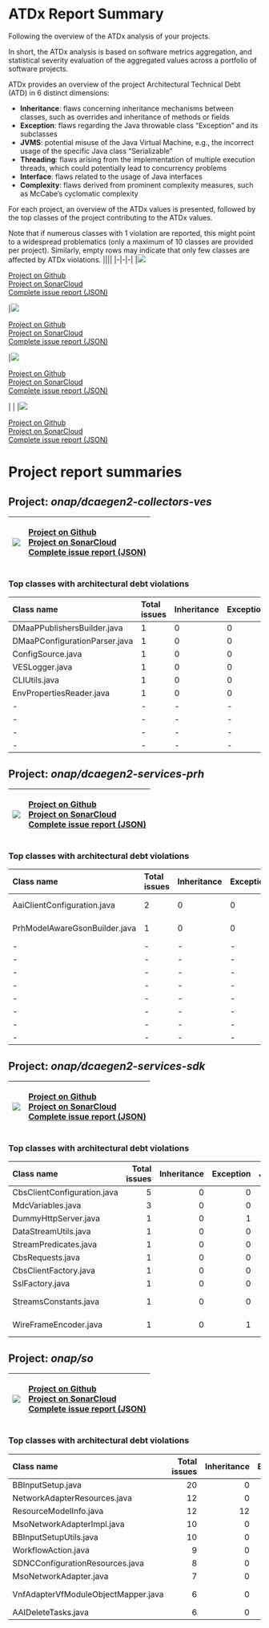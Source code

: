 # ATDx Report Summary
Following the overview of the ATDx analysis of your projects.

In short, the ATDx analysis is based on software metrics aggregation, and statistical severity evaluation of the aggregated values across a portfolio of software projects.

ATDx provides an overview of the project Architectural Technical Debt (ATD) in 6 distinct dimensions:
* **Inheritance**: flaws concerning inheritance mechanisms between classes, such as overrides and inheritance of methods or fields
* **Exception**: flaws regarding the Java throwable class “Exception” and its subclasses
* **JVMS**: potential misuse of the Java Virtual Machine, e.g., the incorrect usage of the specific Java class “Serializable”
* **Threading**: flaws arising from the implementation of multiple execution threads, which could potentially lead to concurrency problems
* **Interface**: flaws related to the usage of Java interfaces
* **Complexity**: flaws derived from prominent complexity measures, such as McCabe’s cyclomatic complexity

For each project, an overview of the ATDx values is presented, followed by the top classes of the project contributing to the ATDx values.

Note that if numerous classes with 1 violation are reported, this might point to a widespread problematics (only a maximum of 10 classes are provided per project). Similarly, empty rows may indicate that only few classes are affected by ATDx violations.
||||
|-|-|-|
|<img src="https://github.com/robertoverdecchia/ATDx_report_sandbox/blob/master/plots/onap_dcaegen2-collectors-ves.jpg"/> <p style="text-align:left">[Project on Github](https://github.com/onap/dcaegen2-collectors-ves) <br> [Project on SonarCloud ](https://sonarcloud.io/dashboard?id=onap_dcaegen2-collectors-ves) <br> [Complete issue report (JSON)](https://github.com/robertoverdecchia/ATDx_report_sandbox/blob/master/jsons/onap_dcaegen2-collectors-ves.json)</p>|<img src="https://github.com/robertoverdecchia/ATDx_report_sandbox/blob/master/plots/onap_dcaegen2-services-prh.jpg"/> <p style="text-align:left">[Project on Github](https://github.com/onap/dcaegen2-services-prh) <br> [Project on SonarCloud ](https://sonarcloud.io/dashboard?id=onap_dcaegen2-services-prh) <br> [Complete issue report (JSON)](https://github.com/robertoverdecchia/ATDx_report_sandbox/blob/master/jsons/onap_dcaegen2-services-prh.json)</p>|<img src="https://github.com/robertoverdecchia/ATDx_report_sandbox/blob/master/plots/onap_dcaegen2-services-sdk.jpg"/> <p style="text-align:left">[Project on Github](https://github.com/onap/dcaegen2-services-sdk) <br> [Project on SonarCloud ](https://sonarcloud.io/dashboard?id=onap_dcaegen2-services-sdk) <br> [Complete issue report (JSON)](https://github.com/robertoverdecchia/ATDx_report_sandbox/blob/master/jsons/onap_dcaegen2-services-sdk.json)</p>
 | |
|<img src="https://github.com/robertoverdecchia/ATDx_report_sandbox/blob/master/plots/onap_so.jpg"/> <p style="text-align:left">[Project on Github](https://github.com/onap/so) <br> [Project on SonarCloud ](https://sonarcloud.io/dashboard?id=onap_so) <br> [Complete issue report (JSON)](https://github.com/robertoverdecchia/ATDx_report_sandbox/blob/master/jsons/onap_so.json)</p>
# Project report summaries
## Project: _onap/dcaegen2-collectors-ves_
|<img src="https://github.com/robertoverdecchia/ATDx_report_sandbox/blob/master/plots/onap_dcaegen2-collectors-ves.jpg"/>|<p style="text-align:left">[Project on Github](https://github.com/onap/dcaegen2-collectors-ves) <br> [Project on SonarCloud ](https://sonarcloud.io/dashboard?id=onap_dcaegen2-collectors-ves) <br> [Complete issue report (JSON)](https://github.com/robertoverdecchia/ATDx_report_sandbox/blob/master/jsons/onap_dcaegen2-collectors-ves.json)</p>
|-|-|
### Top classes with architectural debt violations
| Class name                    | Total issues   | Inheritance   | Exception   | JVMS   | Interface   | Threading   | Complexity   | Fully qualified class name                                                  |
|:------------------------------|:---------------|:--------------|:------------|:-------|:------------|:------------|:-------------|:----------------------------------------------------------------------------|
| DMaaPPublishersBuilder.java   | 1              | 0             | 0           | 0      | 1           | 0           | 0            | src/main/java/org/onap/dcae/common/publishing/DMaaPPublishersBuilder.java   |
| DMaaPConfigurationParser.java | 1              | 0             | 0           | 0      | 1           | 0           | 0            | src/main/java/org/onap/dcae/common/publishing/DMaaPConfigurationParser.java |
| ConfigSource.java             | 1              | 0             | 0           | 0      | 1           | 0           | 0            | src/main/java/org/onap/dcae/controller/ConfigSource.java                    |
| VESLogger.java                | 1              | 0             | 0           | 0      | 1           | 0           | 0            | src/main/java/org/onap/dcae/common/VESLogger.java                           |
| CLIUtils.java                 | 1              | 0             | 0           | 0      | 1           | 0           | 0            | src/main/java/org/onap/dcae/CLIUtils.java                                   |
| EnvPropertiesReader.java      | 1              | 0             | 0           | 0      | 1           | 0           | 0            | src/main/java/org/onap/dcae/controller/EnvPropertiesReader.java             |
| -                             | -              | -             | -           | -      | -           | -           | -            | -                                                                           |
| -                             | -              | -             | -           | -      | -           | -           | -            | -                                                                           |
| -                             | -              | -             | -           | -      | -           | -           | -            | -                                                                           |
| -                             | -              | -             | -           | -      | -           | -           | -            | -                                                                           |

## Project: _onap/dcaegen2-services-prh_
|<img src="https://github.com/robertoverdecchia/ATDx_report_sandbox/blob/master/plots/onap_dcaegen2-services-prh.jpg"/>|<p style="text-align:left">[Project on Github](https://github.com/onap/dcaegen2-services-prh) <br> [Project on SonarCloud ](https://sonarcloud.io/dashboard?id=onap_dcaegen2-services-prh) <br> [Complete issue report (JSON)](https://github.com/robertoverdecchia/ATDx_report_sandbox/blob/master/jsons/onap_dcaegen2-services-prh.json)</p>
|-|-|
### Top classes with architectural debt violations
| Class name                    | Total issues   | Inheritance   | Exception   | JVMS   | Interface   | Threading   | Complexity   | Fully qualified class name                                                                            |
|:------------------------------|:---------------|:--------------|:------------|:-------|:------------|:------------|:-------------|:------------------------------------------------------------------------------------------------------|
| AaiClientConfiguration.java   | 2              | 0             | 0           | 0      | 2           | 0           | 0            | prh-commons/src/main/java/org/onap/dcaegen2/services/prh/adapter/aai/main/AaiClientConfiguration.java |
| PrhModelAwareGsonBuilder.java | 1              | 0             | 0           | 0      | 1           | 0           | 0            | prh-commons/src/main/java/org/onap/dcaegen2/services/prh/model/utils/PrhModelAwareGsonBuilder.java    |
| -                             | -              | -             | -           | -      | -           | -           | -            | -                                                                                                     |
| -                             | -              | -             | -           | -      | -           | -           | -            | -                                                                                                     |
| -                             | -              | -             | -           | -      | -           | -           | -            | -                                                                                                     |
| -                             | -              | -             | -           | -      | -           | -           | -            | -                                                                                                     |
| -                             | -              | -             | -           | -      | -           | -           | -            | -                                                                                                     |
| -                             | -              | -             | -           | -      | -           | -           | -            | -                                                                                                     |
| -                             | -              | -             | -           | -      | -           | -           | -            | -                                                                                                     |
| -                             | -              | -             | -           | -      | -           | -           | -            | -                                                                                                     |

## Project: _onap/dcaegen2-services-sdk_
|<img src="https://github.com/robertoverdecchia/ATDx_report_sandbox/blob/master/plots/onap_dcaegen2-services-sdk.jpg"/>|<p style="text-align:left">[Project on Github](https://github.com/onap/dcaegen2-services-sdk) <br> [Project on SonarCloud ](https://sonarcloud.io/dashboard?id=onap_dcaegen2-services-sdk) <br> [Complete issue report (JSON)](https://github.com/robertoverdecchia/ATDx_report_sandbox/blob/master/jsons/onap_dcaegen2-services-sdk.json)</p>
|-|-|
### Top classes with architectural debt violations
| Class name                  |   Total issues |   Inheritance |   Exception |   JVMS |   Interface |   Threading |   Complexity | Fully qualified class name                                                                                                                           |
|:----------------------------|---------------:|--------------:|------------:|-------:|------------:|------------:|-------------:|:-----------------------------------------------------------------------------------------------------------------------------------------------------|
| CbsClientConfiguration.java |              5 |             0 |           0 |      0 |           5 |           0 |            0 | rest-services/cbs-client/src/main/java/org/onap/dcaegen2/services/sdk/rest/services/cbs/client/model/CbsClientConfiguration.java                     |
| MdcVariables.java           |              3 |             0 |           0 |      0 |           3 |           0 |            0 | rest-services/http-client/src/main/java/org/onap/dcaegen2/services/sdk/rest/services/adapters/http/logging/MdcVariables.java                         |
| DummyHttpServer.java        |              1 |             0 |           1 |      0 |           0 |           0 |            0 | rest-services/http-client/src/main/java/org/onap/dcaegen2/services/sdk/rest/services/adapters/http/test/DummyHttpServer.java                         |
| DataStreamUtils.java        |              1 |             0 |           0 |      0 |           1 |           0 |            0 | rest-services/cbs-client/src/main/java/org/onap/dcaegen2/services/sdk/rest/services/cbs/client/impl/streams/gson/DataStreamUtils.java                |
| StreamPredicates.java       |              1 |             0 |           0 |      0 |           1 |           0 |            0 | rest-services/cbs-client/src/main/java/org/onap/dcaegen2/services/sdk/rest/services/cbs/client/api/streams/StreamPredicates.java                     |
| CbsRequests.java            |              1 |             0 |           0 |      0 |           1 |           0 |            0 | rest-services/cbs-client/src/main/java/org/onap/dcaegen2/services/sdk/rest/services/cbs/client/api/CbsRequests.java                                  |
| CbsClientFactory.java       |              1 |             0 |           0 |      0 |           1 |           0 |            0 | rest-services/cbs-client/src/main/java/org/onap/dcaegen2/services/sdk/rest/services/cbs/client/api/CbsClientFactory.java                             |
| SslFactory.java             |              1 |             0 |           0 |      0 |           1 |           0 |            0 | security/ssl/src/main/java/org/onap/dcaegen2/services/sdk/security/ssl/SslFactory.java                                                               |
| StreamsConstants.java       |              1 |             0 |           0 |      0 |           1 |           0 |            0 | rest-services/cbs-client/src/main/java/org/onap/dcaegen2/services/sdk/rest/services/cbs/client/impl/streams/gson/StreamsConstants.java               |
| WireFrameEncoder.java       |              1 |             0 |           1 |      0 |           0 |           0 |            0 | services/hv-ves-client/producer/impl/src/main/java/org/onap/dcaegen2/services/sdk/services/hvves/client/producer/impl/encoders/WireFrameEncoder.java |

## Project: _onap/so_
|<img src="https://github.com/robertoverdecchia/ATDx_report_sandbox/blob/master/plots/onap_so.jpg"/>|<p style="text-align:left">[Project on Github](https://github.com/onap/so) <br> [Project on SonarCloud ](https://sonarcloud.io/dashboard?id=onap_so) <br> [Complete issue report (JSON)](https://github.com/robertoverdecchia/ATDx_report_sandbox/blob/master/jsons/onap_so.json)</p>
|-|-|
### Top classes with architectural debt violations
| Class name                          |   Total issues |   Inheritance |   Exception |   JVMS |   Interface |   Threading |   Complexity | Fully qualified class name                                                                                 |
|:------------------------------------|---------------:|--------------:|------------:|-------:|------------:|------------:|-------------:|:-----------------------------------------------------------------------------------------------------------|
| BBInputSetup.java                   |             20 |             0 |          16 |      0 |           4 |           0 |            0 | bpmn/MSOCommonBPMN/src/main/java/org/onap/so/bpmn/servicedecomposition/tasks/BBInputSetup.java             |
| NetworkAdapterResources.java        |             12 |             0 |          10 |      0 |           2 |           0 |            0 | bpmn/so-bpmn-tasks/src/main/java/org/onap/so/client/orchestration/NetworkAdapterResources.java             |
| ResourceModelInfo.java              |             12 |            12 |           0 |      0 |           0 |           0 |            0 | bpmn/so-bpmn-tasks/src/main/java/org/onap/so/client/oof/beans/ResourceModelInfo.java                       |
| MsoNetworkAdapterImpl.java          |             10 |             0 |           1 |      0 |           9 |           0 |            0 | adapters/mso-openstack-adapters/src/main/java/org/onap/so/adapters/network/MsoNetworkAdapterImpl.java      |
| BBInputSetupUtils.java              |             10 |             0 |          10 |      0 |           0 |           0 |            0 | bpmn/MSOCommonBPMN/src/main/java/org/onap/so/bpmn/servicedecomposition/tasks/BBInputSetupUtils.java        |
| WorkflowAction.java                 |              9 |             0 |           6 |      0 |           3 |           0 |            0 | bpmn/so-bpmn-tasks/src/main/java/org/onap/so/bpmn/infrastructure/workflow/tasks/WorkflowAction.java        |
| SDNCConfigurationResources.java     |              8 |             0 |           8 |      0 |           0 |           0 |            0 | bpmn/so-bpmn-tasks/src/main/java/org/onap/so/client/orchestration/SDNCConfigurationResources.java          |
| MsoNetworkAdapter.java              |              7 |             0 |           0 |      0 |           7 |           0 |            0 | adapters/mso-openstack-adapters/src/main/java/org/onap/so/adapters/network/MsoNetworkAdapter.java          |
| VnfAdapterVfModuleObjectMapper.java |              6 |             0 |           5 |      0 |           1 |           0 |            0 | bpmn/so-bpmn-tasks/src/main/java/org/onap/so/client/adapter/vnf/mapper/VnfAdapterVfModuleObjectMapper.java |
| AAIDeleteTasks.java                 |              6 |             0 |           6 |      0 |           0 |           0 |            0 | bpmn/so-bpmn-tasks/src/main/java/org/onap/so/bpmn/infrastructure/aai/tasks/AAIDeleteTasks.java             |

